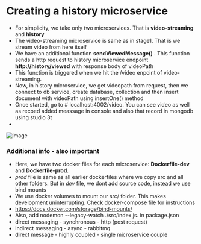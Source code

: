 # Creating a history microservice

- For simplicity, we take only two microservices. That is **video-streaming** and **history**
- The video-streaming microservice is same as in stage1. That is we stream video from here itself
- We have an additional function **sendViewedMessage()** . This function sends a http request to history microservice endpoint **http://history/viewed** with response body of videoPath
- This function is triggered when we hit the /video enpoint of video-streaming.
- Now, in history microservice, we get videopath from request, then we connect to db service, create database, collection and then insert document with videoPath using insertOne() method
- Once started, go to # localhost:4002/video. You can see video as well as recoed added meassage in console and also that record in mongodb using studio 3t
- 
![image](https://user-images.githubusercontent.com/116954249/207384711-4ea0ceee-d811-4895-895c-45b2cc94a9e9.png)

### Additional info - also important
- Here, we have two docker files for each microservice: **Dockerfile-dev** and **Dockerfile-prod**.
- *prod* file is same as all earlier dockerfiles where we copy src and all other folders. But in *dev* file, we dont add source code, instead we use bind mounts
- We use docker volumes to mount our src/ folder. This makes development uninterrupting. Check docker-compose file for instructions
- https://docs.docker.com/storage/bind-mounts/
- Also, add nodemon --legacy-watch ./src/index.js. in package.json
- direct messaging - synchronous - http (post request)
- indirect messaging - async - rabbitmq
- direct message - highly coupled - single microservice couple
